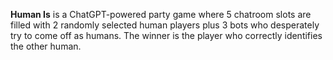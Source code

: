 <b>Human Is</b> is a ChatGPT-powered party game where 5 chatroom slots are filled with 2 randomly selected human players plus 3 bots who desperately try to come off as humans. The winner is the player who correctly identifies the other human.
